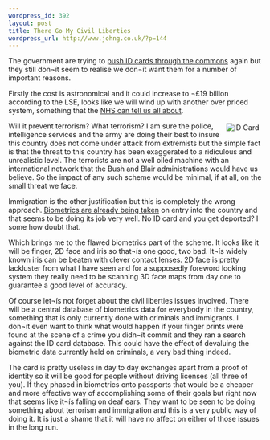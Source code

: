 ```yaml
--- 
wordpress_id: 392
layout: post
title: There Go My Civil Liberties
wordpress_url: http://www.johng.co.uk/?p=144
---
```

The government are trying to <a href="http://news.bbc.co.uk/1/hi/uk_politics/4628641.stm">push ID cards through the commons</a> again but they still don¬ít seem to realise we don¬ít want them for a number of important reasons.

Firstly the cost is astronomical and it could increase to ¬£19 billion according to the LSE, looks like we will wind up with another over priced system, something that the <a href="http://news.bbc.co.uk/1/hi/health/3734504.stm">NHS can tell us all about</a>.

<img src="http://www.johng.co.uk/wp-content/images/idcard.jpg" align="right" vspace=3 hspace=5 alt="ID Card" />Will it prevent terrorism? What terrorism? I am sure the police, intelligence services and the army are doing their best to insure this country does not come under attack from extremists but the simple fact is that the threat to this country has been exaggerated to a ridiculous and unrealistic level. The terrorists are not a well oiled machine with an international network that the Bush and Blair administrations would have us believe. So the impact of any such scheme would be minimal, if at all, on the small threat we face.

Immigration is the other justification but this is completely the wrong approach. <a href="http://www.ind.homeoffice.gov.uk/ind/en/home/applying/iris/faq_s.html">Biometrics are already being taken</a> on entry into the country and that seems to be doing its job very well. No ID card and you get deported? I some how doubt that.

Which brings me to the flawed biometrics part of the scheme. It looks like it will be finger, 2D face and iris so that¬ís one good, two bad. It¬ís widely known iris can be beaten with clever contact lenses. 2D face is pretty lackluster from what I have seen and for a supposedly foreword looking system they really need to be scanning 3D face maps from day one to guarantee a good level of accuracy.

Of course let¬ís not forget about the civil liberties issues involved. There will be a central database of biometrics data for everybody in the country, something that is only currently done with criminals and immigrants. I don¬ít even want to think what would happen if your finger prints were found at the scene of a crime you didn¬ít commit and they ran a search against the ID card database. This could have the effect of devaluing the biometric data currently held on criminals, a very bad thing indeed.

The card is pretty useless in day to day exchanges apart from a proof of identity so it will be good for people without driving licenses (all three of you). If they phased in biometrics onto passports that would be a cheaper and more effective way of accomplishing some of their goals but right now that seems like it¬ís falling on deaf ears. They want to be seen to be doing something about terrorism and immigration and this is a very public way of doing it. It is just a shame that it will have no affect on either of those issues in the long run.
